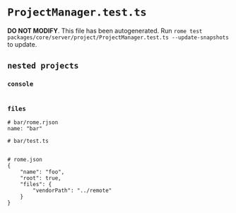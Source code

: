 # `ProjectManager.test.ts`

**DO NOT MODIFY**. This file has been autogenerated. Run `rome test packages/core/server/project/ProjectManager.test.ts --update-snapshots` to update.

## `nested projects`

### `console`

```

```

### `files`

```
# bar/rome.rjson
name: "bar"

# bar/test.ts


# rome.json
{
	"name": "foo",
	"root": true,
	"files": {
		"vendorPath": "../remote"
	}
}


```
